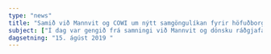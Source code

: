 ```yaml
---
type: "news"
title: "Samið við Mannvit og COWI um nýtt samgöngulíkan fyrir höfuðborgarsvæðið"
subject: ["Í dag var gengið frá samningi við Mannvit og dönsku ráðgjafastofuna COWI um gerð nýs samgöngulíkans fyrir höfuðborgarsvæðið.", "Með nýju samgöngulíkani er stefnt að nákvæmari greiningum en hægt hefur verið að fá hingað til á samspili ólíkra ferðamáta. Líkanið er forsenda þess að hægt sé t.d. að meta áhrif af Borgarlínu og af breyttu leiðakerfi Strætó til framtíðar og verður grunnur að greiningum á borð við leiðaskipulag, vagnastærðir, vagnafjölda, loftslagsáhrif, samfélagsleg áhrif og kostnaðarmat.", "Óskað var eftir tilboðum í nýtt samgöngulíkan fyrir höfuðborgarsvæðið þann 4. júní sl. og bárust fimm tilboð sem öll voru frá mjög hæfum sérfræðingum og gerðu öll ráð fyrir samvinnu innlendra og erlendra sérfræðinga. Þetta voru fyrirtækin EFLA hf. í samvinnu við sænsku ráðgjafana WSP, Mannvit hf. í samvinnu við dönsku ráðgjafana COWI, Intraplan Consult sem er þýskt ráðgjafafyrirtæki, Verkís hf. í samvinnu við Multiconsult í Noregi og T-Mode í Serbíu og VSÓ ráðgjöf í samvinnu við PTV Group í Þýskalandi.", "Tilboð Mannvits og COWI fékk hæstu einkunn þriggja manna dómnefndar og því var gengið til samninga við þau. Gert er ráð fyrir að líkanið verði tilbúið í janúar 2020. Eitt af lykilmarkmiðum Borgarlínuverkefnisins er að tryggja uppbyggingu innlendrar þekkingar á sviði almenningssamgangna og samspili ólíkra ferðamáta."]
dagsetning: "15. ágúst 2019 "
---
```

